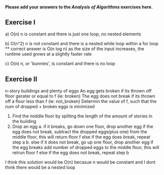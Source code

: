 #### Please add your answers to the ***Analysis of  Algorithms*** exercises here.

## Exercise I

a) O(n)
    n is constant and there is just one loop, no nested elements

b) O(n^2)
    n is not constant and there is a nested while loop within a for loop
    ** correct answer is O(n log n)
        as the size of the input increases, the runtime used grows at a slightly faster rate

c) O(n)
    n, or 'bunnies', is constant and there is no loop

## Exercise II


n-story buildings and plenty of eggs
An egg gets broken if its thrown off floor gerater or equal to f (ie: broken)
The egg does not break if its thrown off a floor less than f (ie: not_broken)
Determin the value of f, such that the num of dropped + broken eggs is minimized

1. Find the middle floor by spliting the length of the amount of stories in the building
2. Drop an egg
    a. if it breaks, go down one floor, drop another egg
            if the egg does not break, subtract the dropped eggs(plus one) from the middle 
                floor, this will return floor f
            else if the egg does break, repeat step a
    b. else if it does not break, go up one floor, drop another egg
            if the egg breaks add number of dropped eggs to the middle floor, this will 
                retrun floor f
            else if the egg does not break, repeat step b

I think this solution would be O(n) becasue n would be constant and I dont think there 
    would be a nested loop
